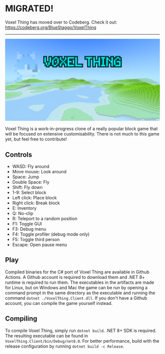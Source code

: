 # MIGRATED!

Voxel Thing has moved over to Codeberg. Check it out: https://codeberg.org/BlueStaggo/VoxelThing

<hr>

<center>
    <p align="center">
        <img src="img/header.png" alt="Voxel Thing"/>
    </p>
</center>

Voxel Thing is a work-in-progress clone of a really popular block game that will be focused on extensive customisability.
There is not much to this game yet, but feel free to contribute!

## Controls
- WASD: Fly around
- Move mouse: Look around
- Space: Jump
- Double Space: Fly
- Shift: Fly down
- 1-9: Select block
- Left click: Place block
- Right click: Break block
- E: Inventory
- Q: No-clip
- R: Teleport to a random position
- F1: Toggle GUI
- F3: Debug menu
- F4: Toggle profiler (debug mode only)
- F5: Toggle third person
- Escape: Open pause menu

## Play
Compiled binaries for the C# port of Voxel Thing are available in Github Actions.
A Github account is required to download them and .NET 8+ runtime is required to run them.
The executables in the artifacts are made for Linux, but on Windows and Mac the game can be run by opening a command prompt in the same directory as the executable and running the command `dotnet ./VoxelThing.Client.dll`.
If you don't have a Github account, you can compile the game yourself instead.

## Compiling
To compile Voxel Thing, simply run `dotnet build`. .NET 8+ SDK is required.
The resulting executable can be found in `VoxelThing.Client/bin/Debug/net8.0`.
For better performance, build with the release configuration by running `dotnet build -c Release`.
